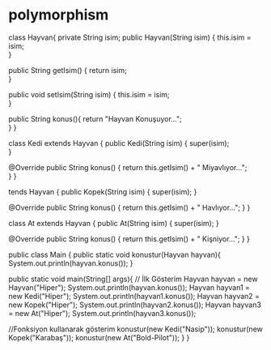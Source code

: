 # polymorphism
class Hayvan{ private String isim; 
public Hayvan(String isim) { this.isim = isim;    
}

public String getIsim() { return isim;    
}

public void setIsim(String isim) { this.isim = isim;    
}

public String konus(){ return "Hayvan Konuşuyor...";     
  }
}

class Kedi extends Hayvan
{ 
public Kedi(String isim) { super(isim);    
}

@Override public String konus() { return this.getIsim() + " Miyavlıyor...";   
  }
}

tends Hayvan { 
public Kopek(String isim) { super(isim);     }

@Override public String konus() { return this.getIsim() + " Havlıyor...";     }
}

class At extends Hayvan { 
public At(String isim) { super(isim);     }

@Override public String konus() { return this.getIsim() + " Kişniyor...";     }
}

public class Main { 
public static void konustur(Hayvan hayvan){         System.out.println(hayvan.konus());
    }

public static void main(String[] args){ // İlk Gösterim Hayvan hayvan = new Hayvan("Hiper");         System.out.println(hayvan.konus());
Hayvan hayvan1 = new Kedi("Hiper");         System.out.println(hayvan1.konus());
Hayvan hayvan2 = new Kopek("Hiper");         System.out.println(hayvan2.konus());
Hayvan hayvan3 = new At("Hiper");         System.out.println(hayvan3.konus());

//Fonksiyon kullanarak gösterim konustur(new Kedi("Nasip")); konustur(new Kopek("Karabaş")); konustur(new At("Bold-Pilot"));     }
}
